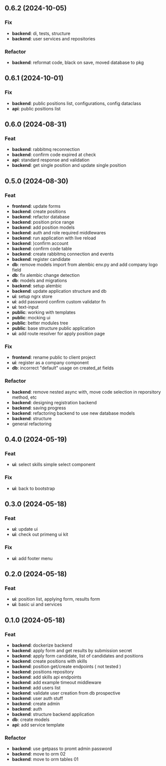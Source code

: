 ## 0.6.2 (2024-10-05)

### Fix

- **backend**: di, tests, structure
- **backend**: user services and repositories

### Refactor

- **backend**: reformat code, black on save, moved database to pkg

## 0.6.1 (2024-10-01)

### Fix

- **backend**: public positions list, configurations, config dataclass
- **api**: public positions list

## 0.6.0 (2024-08-31)

### Feat

- **backend**: rabbitmq reconnection
- **backend**: confirm code expired at check
- **api**: standard response and validation
- **backend**: get single position and update single position

## 0.5.0 (2024-08-30)

### Feat

- **frontend**: update forms
- **backend**: create positions
- **backend**: refactor database
- **backend**: position price range
- **backend**: add position models
- **backend**: auth and role required middlewares
- **backend**: run application with live reload
- **backend**: )confirm account
- **backend**: confirm code table
- **backend**: create rabbitmq connection and events
- **backend**: register candidate
- **db**: remove models import from alembic env.py and add company logo field
- **db**: fix alembic change detection
- **db**: models and migrations
- **backend**: setup alembic
- **backend**: update application structure and db
- **ui**: setup ngrx store
- **ui**: add password confirm custom validator fn
- **ui**: text-input
- **public**: working with templates
- **public**: mocking ui
- **public**: better modules tree
- **public**: base structure public application
- **ui**: add route resolver for apply position page

### Fix

- **frontend**: rename public to client project
- **ui**: register as a company component
- **db**: incorrect "default" usage on created_at fields

### Refactor

- **backend**: remove nested async with, move code selection in reporsitory method, etc
- **backend**: designing registration backend
- **backend**: saving progress
- **backend**: refactoring backend to use new database models
- **backend**: structure
- general refactoring

## 0.4.0 (2024-05-19)

### Feat

- **ui**: select skills simple select component

### Fix

- **ui**: back to bootstrap

## 0.3.0 (2024-05-18)

### Feat

- **ui**: update ui
- **ui**: check out primeng ui kit

### Fix

- **ui**: add footer menu

## 0.2.0 (2024-05-18)

### Feat

- **ui**: position list, applying form, results form
- **ui**: basic ui and services

## 0.1.0 (2024-05-18)

### Feat

- **backend**: dockerize backend
- **backend**: apply form and get results by submission secret
- **backend**: apply form candidate, list of candidates and positions
- **backend**: create positions with skills
- **backend**: position get/create endpoints ( not tested )
- **backend**: positions repository
- **backend**: add skills api endpoints
- **backend**: add example timeout middleware
- **backend**: add users list
- **backend**: validate user creation from db prospective
- **backend**: user auth stuff
- **backend**: create admin
- **backend**: auth
- **backend**: structure backend application
- **db**: create models
- **api**: add service template

### Refactor

- **backend**: use getpass to promt admin password
- **backend**: move to orm 02
- **backend**: move to orm tables 01
